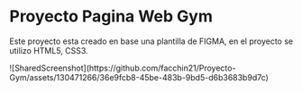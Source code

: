 <h1>Proyecto Pagina Web Gym</h1>
<p>Este proyecto esta creado en base una plantilla de FIGMA, en el proyecto se utilizo HTML5, CSS3.</p>
![SharedScreenshot](https://github.com/facchin21/Proyecto-Gym/assets/130471266/36e9fcb8-45be-483b-9bd5-d6b3683b9d7c)
